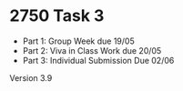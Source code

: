 # 2750 Task 3

- Part 1: Group Week due 19/05
- Part 2: Viva in Class Work due 20/05
- Part 3: Individual Submission Due 02/06

Version 3.9
